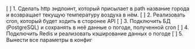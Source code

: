 [ ] 1. Сделать http эндпоинт, который присылает в path название города и возвращает текущую температуру воздуха в нём.
[ ] 2. Реализовать cron, который будет ходить в сторонее API
[ ] 3. Подключить БД (PostgreSQL) и сохранять в неё данные о погоде, полученной cron
[ ] 4. Подключить Redis и реализовать кэширование данных о погоде
[ ] 5. Вынести все параметры в конфиг